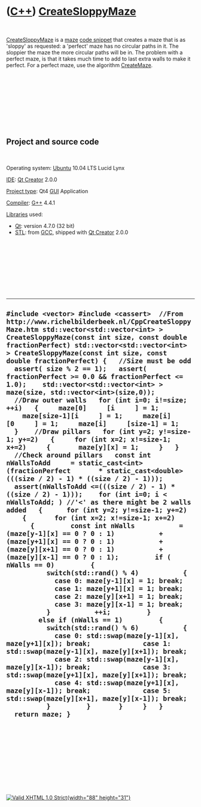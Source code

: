 



 

 

 

 

 

([C++](Cpp.htm)) [CreateSloppyMaze](CppCreateSloppyMaze.htm)
============================================================

 

[CreateSloppyMaze](CppCreateSloppyMaze.htm) is a [maze](CppMaze.htm)
[code snippet](CppCodeSnippets.htm) that creates a maze that is as
'sloppy' as requested: a 'perfect' maze has no circular paths in it. The
sloppier the maze the more circular paths will be in. The problem with a
perfect maze, is that it takes much time to add to last extra walls to
make it perfect. For a perfect maze, use the algorithm
[CreateMaze](CppCreateMaze.htm).

 

 

 

 

 

Project and source code
-----------------------

 

Operating system: [Ubuntu](http://www.ubuntu.com) 10.04 LTS Lucid Lynx

[IDE](CppIde.htm): [Qt Creator](CppQt.htm) 2.0.0

[Project type](CppQtProjectType.htm): Qt4 [GUI](CppGui.htm) Application

[Compiler](CppCompiler.htm): [G++](CppGpp.htm) 4.4.1

[Libraries](CppLibrary.htm) used:

-   [Qt](CppQt.htm): version 4.7.0 (32 bit)
-   [STL](CppStl.htm): from [GCC](CppGcc.htm), shipped with [Qt
    Creator](CppQt.htm) 2.0.0

 

 

 

 

 

  -------------------------------------------------------------------------------------------------------------------------------------------------------------------------------------------------------------------------------------------------------------------------------------------------------------------------------------------------------------------------------------------------------------------------------------------------------------------------------------------------------------------------------------------------------------------------------------------------------------------------------------------------------------------------------------------------------------------------------------------------------------------------------------------------------------------------------------------------------------------------------------------------------------------------------------------------------------------------------------------------------------------------------------------------------------------------------------------------------------------------------------------------------------------------------------------------------------------------------------------------------------------------------------------------------------------------------------------------------------------------------------------------------------------------------------------------------------------------------------------------------------------------------------------------------------------------------------------------------------------------------------------------------------------------------------------------------------------------------------------------------------------------------------------------------------------------------------------------------------------------------------------------------------------------------------------------------------------------------------------------------------------------------------------------------------------------------------------------------------------------------------------------------------------------------------------------------------------------------------------------------------------------------
  ` #include <vector> #include <cassert>  //From http://www.richelbilderbeek.nl/CppCreateSloppyMaze.htm std::vector<std::vector<int> > CreateSloppyMaze(const int size, const double fractionPerfect) std::vector<std::vector<int> > CreateSloppyMaze(const int size, const double fractionPerfect) {   //Size must be odd   assert( size % 2 == 1);   assert( fractionPerfect >= 0.0 && fractionPerfect <= 1.0);    std::vector<std::vector<int> > maze(size, std::vector<int>(size,0));    //Draw outer walls   for (int i=0; i!=size; ++i)   {     maze[0]     [i     ] = 1;     maze[size-1][i     ] = 1;     maze[i]     [0     ] = 1;     maze[i]     [size-1] = 1;   }    //Draw pillars   for (int y=2; y!=size-1; y+=2)   {     for (int x=2; x!=size-1; x+=2)     {       maze[y][x] = 1;     }   }    //Check around pillars   const int nWallsToAdd     = static_cast<int>(fractionPerfect       * static_cast<double>(((size / 2) - 1) * ((size / 2) - 1)));   assert(nWallsToAdd <=(((size / 2) - 1) * ((size / 2) - 1)));    for (int i=0; i < nWallsToAdd; ) //'<' as there might be 2 walls added   {      for (int y=2; y!=size-1; y+=2)     {       for (int x=2; x!=size-1; x+=2)       {         const int nWalls           = (maze[y-1][x] == 0 ? 0 : 1)           + (maze[y+1][x] == 0 ? 0 : 1)           + (maze[y][x+1] == 0 ? 0 : 1)           + (maze[y][x-1] == 0 ? 0 : 1);         if ( nWalls == 0)         {           switch(std::rand() % 4)           {             case 0: maze[y-1][x] = 1; break;             case 1: maze[y+1][x] = 1; break;             case 2: maze[y][x+1] = 1; break;             case 3: maze[y][x-1] = 1; break;           }           ++i;         }         else if (nWalls == 1)         {           switch(std::rand() % 6)           {             case 0: std::swap(maze[y-1][x], maze[y+1][x]); break;             case 1: std::swap(maze[y-1][x], maze[y][x+1]); break;             case 2: std::swap(maze[y-1][x], maze[y][x-1]); break;             case 3: std::swap(maze[y+1][x], maze[y][x+1]); break;             case 4: std::swap(maze[y+1][x], maze[y][x-1]); break;             case 5: std::swap(maze[y][x+1], maze[y][x-1]); break;           }         }       }     }   }   return maze; } `
  -------------------------------------------------------------------------------------------------------------------------------------------------------------------------------------------------------------------------------------------------------------------------------------------------------------------------------------------------------------------------------------------------------------------------------------------------------------------------------------------------------------------------------------------------------------------------------------------------------------------------------------------------------------------------------------------------------------------------------------------------------------------------------------------------------------------------------------------------------------------------------------------------------------------------------------------------------------------------------------------------------------------------------------------------------------------------------------------------------------------------------------------------------------------------------------------------------------------------------------------------------------------------------------------------------------------------------------------------------------------------------------------------------------------------------------------------------------------------------------------------------------------------------------------------------------------------------------------------------------------------------------------------------------------------------------------------------------------------------------------------------------------------------------------------------------------------------------------------------------------------------------------------------------------------------------------------------------------------------------------------------------------------------------------------------------------------------------------------------------------------------------------------------------------------------------------------------------------------------------------------------------------------------

 

 

 

 

 





 

[![Valid XHTML 1.0 Strict](valid-xhtml10.png){width="88"
height="31"}](http://validator.w3.org/check?uri=referer)
